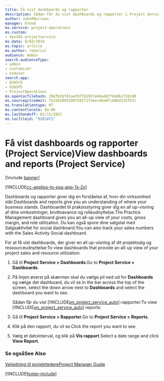 ```yaml
---
title: Få vist dashboards og rapporter
description: Sådan får du vist dashboards og rapporter i Project Service
author: JohnPBurrows
manager: kfend
ms.service: project-operations
ms.custom:
- dyn365-projectservice
ms.date: 8/03/2018
ms.topic: article
ms.author: ruhercul
audience: Admin
search.audienceType:
- admin
- customizer
- enduser
search.app:
- D365CE
- D365PS
- ProjectOperations
ms.openlocfilehash: 294fb2bf81aaf07f62937e69ad07f6ddbc72dc80
ms.sourcegitcommit: fa32b1893286f20271fa4ec4be8fc68bd135f53c
ms.translationtype: HT
ms.contentlocale: da-DK
ms.lasthandoff: 02/15/2021
ms.locfileid: "5281471"
---
```

# <a name="view-dashboards-and-reports-project-service"></a><span data-ttu-id="a0adf-103">Få vist dashboards og rapporter (Project Service)</span><span class="sxs-lookup"><span data-stu-id="a0adf-103">View dashboards and reports (Project Service)</span></span>

[!include [banner](../includes/psa-now-project-operations.md)]

[!INCLUDE[cc-applies-to-psa-app-1x-2x](../includes/cc-applies-to-psa-app-1x-2x.md)]

<span data-ttu-id="a0adf-104">Dashboards og rapporter giver dig en forståelse af, hvor din virksomhed står.</span><span class="sxs-lookup"><span data-stu-id="a0adf-104">Dashboards and reports give you an understanding of where your business stands.</span></span> <span data-ttu-id="a0adf-105">Dashboardet til praksisstyring giver dig en all up-visning af dine omkostninger, bruttoavance og rolleudnyttelse.</span><span class="sxs-lookup"><span data-stu-id="a0adf-105">The Practice Management dashboard gives you an all-up view of your costs, gross margin, and role utilization.</span></span> <span data-ttu-id="a0adf-106">Du kan også spore dine salgstal med Salgsaktivitet for social dashboard.</span><span class="sxs-lookup"><span data-stu-id="a0adf-106">You can also track your sales numbers with the Sales Activity Social dashboard.</span></span>  
  
 <span data-ttu-id="a0adf-107">For at få vist dashboards, der giver en all up-visning af dit projektsalg og ressourceudnyttelse:</span><span class="sxs-lookup"><span data-stu-id="a0adf-107">To view dashboards that provide an all-up view of your project sales and resource utilization:</span></span>  
  
1. <span data-ttu-id="a0adf-108">Gå til **Project Service > Dashboards**.</span><span class="sxs-lookup"><span data-stu-id="a0adf-108">Go to **Project Service > Dashboards**.</span></span>  
  
2. <span data-ttu-id="a0adf-109">På linjen øverst på skærmen skal du vælge pil ned ud for **Dashboards** og vælge det dashboard, du vil se.</span><span class="sxs-lookup"><span data-stu-id="a0adf-109">In the bar across the top of the screen, select the down arrow next to **Dashboards** and select the dashboard you want to see.</span></span>  
  
   <span data-ttu-id="a0adf-110">Sådan får du vist [!INCLUDE[pn_project_service_auto](../includes/pn-project-service-auto.md)]-rapporter:</span><span class="sxs-lookup"><span data-stu-id="a0adf-110">To view [!INCLUDE[pn_project_service_auto](../includes/pn-project-service-auto.md)] reports:</span></span>  
  
3. <span data-ttu-id="a0adf-111">Gå til **Project Service > Rapporter**.</span><span class="sxs-lookup"><span data-stu-id="a0adf-111">Go to **Project Service > Reports**.</span></span>  
  
4. <span data-ttu-id="a0adf-112">Klik på den rapport, du vil se.</span><span class="sxs-lookup"><span data-stu-id="a0adf-112">Click the report you want to see.</span></span>  
  
5. <span data-ttu-id="a0adf-113">Vælg et datointerval, og klik på **Vis rapport**.</span><span class="sxs-lookup"><span data-stu-id="a0adf-113">Select a date range and click **View Report**.</span></span>  
  
### <a name="see-also"></a><span data-ttu-id="a0adf-114">Se også</span><span class="sxs-lookup"><span data-stu-id="a0adf-114">See Also</span></span>  
 [<span data-ttu-id="a0adf-115">Vejledning til projektledere</span><span class="sxs-lookup"><span data-stu-id="a0adf-115">Project Manager Guide</span></span>](../psa/project-manager-guide.md)


[!INCLUDE[footer-include](../includes/footer-banner.md)]